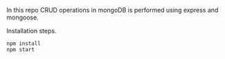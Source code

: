 In this repo CRUD operations in mongoDB is performed using express and mongoose.

Installation steps.
```
npm install
npm start
```
